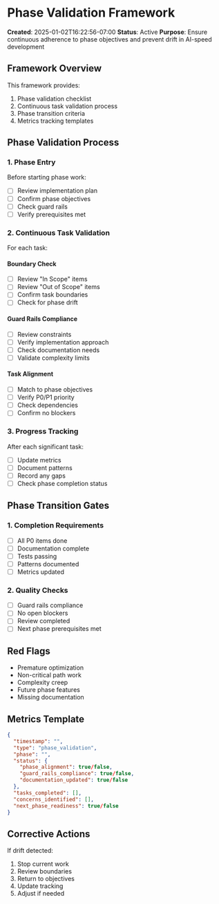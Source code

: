 # Phase Validation Framework
**Created**: 2025-01-02T16:22:56-07:00
**Status**: Active
**Purpose**: Ensure continuous adherence to phase objectives and prevent drift in AI-speed development

## Framework Overview
This framework provides:
1. Phase validation checklist
2. Continuous task validation process
3. Phase transition criteria
4. Metrics tracking templates

## Phase Validation Process

### 1. Phase Entry
Before starting phase work:

- [ ] Review implementation plan
- [ ] Confirm phase objectives
- [ ] Check guard rails
- [ ] Verify prerequisites met

### 2. Continuous Task Validation
For each task:

#### Boundary Check
- [ ] Review "In Scope" items
- [ ] Review "Out of Scope" items
- [ ] Confirm task boundaries
- [ ] Check for phase drift

#### Guard Rails Compliance
- [ ] Review constraints
- [ ] Verify implementation approach
- [ ] Check documentation needs
- [ ] Validate complexity limits

#### Task Alignment
- [ ] Match to phase objectives
- [ ] Verify P0/P1 priority
- [ ] Check dependencies
- [ ] Confirm no blockers

### 3. Progress Tracking
After each significant task:

- [ ] Update metrics
- [ ] Document patterns
- [ ] Record any gaps
- [ ] Check phase completion status

## Phase Transition Gates

### 1. Completion Requirements
- [ ] All P0 items done
- [ ] Documentation complete
- [ ] Tests passing
- [ ] Patterns documented
- [ ] Metrics updated

### 2. Quality Checks
- [ ] Guard rails compliance
- [ ] No open blockers
- [ ] Review completed
- [ ] Next phase prerequisites met

## Red Flags
- Premature optimization
- Non-critical path work
- Complexity creep
- Future phase features
- Missing documentation

## Metrics Template
```json
{
  "timestamp": "",
  "type": "phase_validation",
  "phase": "",
  "status": {
    "phase_alignment": true/false,
    "guard_rails_compliance": true/false,
    "documentation_updated": true/false
  },
  "tasks_completed": [],
  "concerns_identified": [],
  "next_phase_readiness": true/false
}
```

## Corrective Actions
If drift detected:
1. Stop current work
2. Review boundaries
3. Return to objectives
4. Update tracking
5. Adjust if needed
